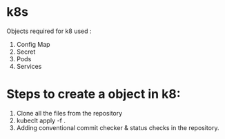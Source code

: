 # k8s

Objects required for k8 used : 
1. Config Map 
2. Secret
3. Pods 
4. Services 

# Steps to create a object in k8: 

1.  Clone all the files from the repository
2.  kubeclt apply -f . 
3. Adding conventional commit checker & status checks in the repository.
